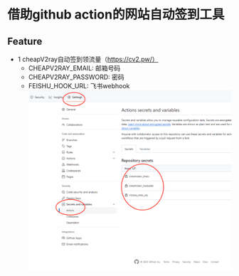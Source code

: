 # 借助github action的网站自动签到工具

## Feature
- 1 cheapV2ray自动签到领流量（https://cv2.pw/）
  - CHEAPV2RAY_EMAIL: 邮箱号码
  - CHEAPV2RAY_PASSWORD: 密码
  - FEISHU_HOOK_URL: 飞书webhook
![img.png](github-action-setting.png)